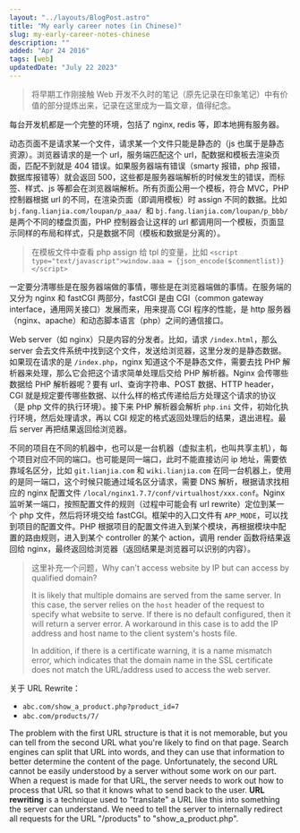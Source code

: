 ```yaml
---
layout: "../layouts/BlogPost.astro"
title: "My early career notes (in Chinese)"
slug: my-early-career-notes-chinese
description: ""
added: "Apr 24 2016"
tags: [web]
updatedDate: "July 22 2023"
---
```


> 将早期工作刚接触 Web 开发不久时的笔记（原先记录在印象笔记）中有价值的部分提炼出来，记录在这里成为一篇文章，值得纪念。

每台开发机都是一个完整的环境，包括了 nginx, redis 等，即本地拥有服务器。

动态页面不是请求某一个文件，请求某一个文件只能是静态的（js 也属于是静态资源）。浏览器请求的是一个 url，服务端匹配这个 url，配数据和模板去渲染页面，匹配不到就是 404 错误。如果服务器端有错误（smarty 报错，php 报错，数据库报错等）就会返回 500，这些都是服务器端解析的时候发生的错误，而标签、样式、js 等都会在浏览器端解析。所有页面公用一个模板，符合 MVC，PHP 控制器根据 url 的不同，在渲染页面（即调用模板）时 assign 不同的数据。比如 `bj.fang.lianjia.com/loupan/p_aaa/ `和 `bj.fang.lianjia.com/loupan/p_bbb/` 是两个不同的楼盘页面，PHP 控制器会让这样的 url 都调用同一个模板，页面显示同样的布局和样式，只是数据不同（模板和数据是分离的）。

> 在模板文件中查看 php assign 给 tpl 的变量，比如 `<script type="text/javascript">window.aaa = {json_encode($commentlist)}</script>`

一定要分清哪些是在服务器端做的事情，哪些是在浏览器端做的事情。在服务端的又分为 nginx 和 fastCGI 两部分，fastCGI 是由 CGI（common gateway interface，通用网关接口）发展而来，用来提高 CGI 程序的性能，是 http 服务器（nginx、apache）和动态脚本语言（php）之间的通信接口。

Web server（如 nginx）只是内容的分发者。比如，请求 `/index.html`，那么 server 会去文件系统中找到这个文件，发送给浏览器，这里分发的是静态数据。如果现在请求的是 `/index.php`，nginx 知道这个不是静态文件，需要去找 PHP 解析器来处理，那么它会把这个请求简单处理后交给 PHP 解析器。Nginx 会传哪些数据给 PHP 解析器呢？要有 url、查询字符串、POST 数据、HTTP header，CGI 就是规定要传哪些数据、以什么样的格式传递给后方处理这个请求的协议（是 php 文件的执行环境）。接下来 PHP 解析器会解析 `php.ini` 文件，初始化执行环境，然后处理请求，再以 CGI 规定的格式返回处理后的结果，退出进程。最后 server 再把结果返回给浏览器。

不同的项目在不同的机器中，也可以是一台机器（虚拟主机，也叫共享主机），每个项目对应不同的端口。也可能是同一端口，此时不能直接访问 ip 地址，需要依靠域名区分，比如 `git.lianjia.com` 和 `wiki.lianjia.com` 在同一台机器上，使用的是同一端口，这个时候只能通过域名区分请求，需要 DNS 解析，根据请求找相应的 nginx 配置文件 `/local/nginx1.7.7/conf/virtualhost/xxx.conf`。Nginx 监听某一端口，按照配置文件的规则（过程中可能会有 url rewrite）定位到某一个 php 文件，然后将环境交给 fastCGI。框架中的入口文件有 `APP_MODE`，可以找到项目的配置文件。PHP 根据项目的配置文件进入到某个模块，再根据模块中配置的路由规则，进入到某个 controller 的某个 action，调用 render 函数将结果返回给 nginx，最终返回给浏览器（返回结果是浏览器可以识别的内容）。

> 这里补充一个问题，Why can't access website by IP but can access by qualified domain?
> 
> It is likely that multiple domains are served from the same server. In this case, the server relies on the `host` header of the request to specify what website to serve. If there is no default configured, then it will return a server error. A workaround in this case is to add the IP address and host name to the client system's hosts file.
>
> In addition, if there is a certificate warning, it is a name mismatch error, which indicates that the domain name in the SSL certificate does not match the URL/address used to access the web server.

关于 URL Rewrite：
- `abc.com/show_a_product.php?product_id=7`
- `abc.com/products/7/`

The problem with the first URL structure is that it is not memorable, but you can tell from the second URL what you're likely to find on that page. Search engines can split that URL into words, and they can use that information to better determine the content of the page. Unfortunately, the second URL cannot be easily understood by a server without some work on our part. When a request is made for that URL, the server needs to work out how to process that URL so that it knows what to send back to the user. **URL rewriting** is a technique used to "translate" a URL like this into something the server can understand. We need to tell the server to internally redirect all requests for the URL "/products" to "show_a_product.php".
